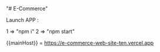 "# E-Commerce"

Launch APP :

1 => "npm i" 2 => "npm start"

{{mainHost}} = https://e-commerce-web-site-ten.vercel.app
